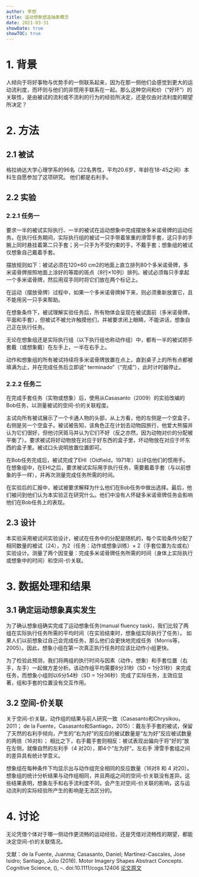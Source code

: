 ```yaml
---
author: 李想
title: 运动想象塑造抽象概念
date: 2021-03-31
showDate: true
showTOC: true
---
```


# 1.	背景
人倾向于将好事物与优势手的一侧联系起来，因为在那一侧他们会感觉到更大的运动流利度，而坏则与他们的非惯用手联系在一起。那么这种空间和价（“好坏“）的关联性，是由被试的流利或不流利的行为的经验所决定，还是仅由对流利度的期望所决定？

# 2.	方法
## 2.1	被试
格拉纳达大学心理学系的96名（22名男性，平均20.6岁，年龄在18-45之间）本科生自愿参加了这项研究。 他们都是右利手。
## 2.2	实验
### 2.2.1	任务一
要求一半的被试实际执行、一半的被试在运动想象中完成摆放多米诺骨牌的运动任务。在执行任务期间，实际执行组的被试一只手带着笨重的滑雪手套，这只手的手腕上同时悬挂着第二只手套；另一只手为不受约束的手，不戴手套；想象组的被试仅想象自己戴着手套。

摆放规则如下：被试必须在120×60 cm2的地面上直立排列80个多米诺骨牌，多米诺骨牌按照地面上涂好的等距的斑点（8行×10列）排列。被试必须每只手拿起一个多米诺骨牌，然后用双手同时将它们放在两个标记上。 

在运动（摆放骨牌）过程中，如果一个多米诺骨牌掉下来，则必须重新放置它，且不能用另一只手来帮助。

在想象条件下，被试理解实验任务后，所有物体会呈现在被试面前（多米诺骨牌，平面和手套），但被试不被允许触摸他们，并被要求闭上眼睛，不能讲话，想象自己正在执行任务。

无论在想象组还是实际执行组（以下执行组也称动作组）中，都有一半的被试把手套戴（或想象戴）在左手上，一半在右手上。

动作和想象组的所有被试持续将多米诺骨牌放置在点上，直到桌子上的所有点都被填满为止，并在完成任务后立即说“ terminado”（“完成”），此时计时器停止。


### 2.2.2	任务二
在完成手套任务（实物或想象）后，使用从Casasanto（2009）的实验改编的Bob任务，以测量被试的空间-价的关联程度。

主试向所有被试展示了一个卡通人物的头部，从上方看，他的左侧是一个空盒子，右侧是另一个空盒子。被试被告知，该角色正在计划去动物园旅行，他爱大熊猫并认为它们很好，但他讨厌斑马并认为它们不好（反之亦然，因为动物对价的分配被平衡了）。要求被试将好动物放在对应于好东西的盒子里，坏动物放在对应于坏东西的盒子里。被试口头说明放置位置即可。

在Bob任务完成后，被试完成了EHI（Oldfield，1971年）以评估他们的惯用手。在想象组中，在EHI之后，要求被试实际用手执行任务，需要戴着手套（与以前想象的手一样），并再次测量完成任务所需的时间。

在实验后的汇报中，被试被要求解释为什么他们在Bob任务中做出选择。最后，他们被问到他们认为本实验正在研究什么。他们中没有人怀疑多米诺骨牌任务会影响他们在Bob任务上的表现。

## 2.3	设计
本实验采用被试间实验设计，被试在任务中的分配是随机的，每个实验条件分配了相同数量的被试（24），为2（任务：动作或想象训练）× 2（手套位置为左或右）实验设计。测量了两个因变量：完成多米诺骨牌任务所需的时间（身体上实际执行或想象中的时间）和空间-价关联。

# 3.	数据处理和结果
## 3.1	确定运动想象真实发生
为了确认想象组确实完成了运动想象任务(manual fluency task)，我们比较了两组在实际执行任务所需的平均时间（在实验结束时，想象组实际执行了任务）。
如果人们以前想象过自己会完成任务，那么他们会更快地完成任务（Morris等，2005）。因此，想象小组在第一次真正执行任务时应该比动作小组更快。

为了检验此预测，我们将两组的执行时间与因素（动作，想象）和手套位置（右手，左手）一起做方差分析。该动作组平均需要8分31秒（SD = 1分31秒）来完成任务，而想象小组则以6分54秒（SD = 1分36秒）完成了实际任务，主效应显著，组和手套的位置没有交互作用。

## 3.2	空间-价关联
关于空间-价关联，动作组的结果与前人研究一致（Casasanto和Chrysikou，2011； de la Fuente，Casasanto和Santiago，2015）：戴左手手套的被试，保留了天然的右利手倾向，产生的“右为好”的反应的被试数量是“左为好”反应被试数量的两倍（16对8）；
相比之下，右手戴手套则相反：被试表现出偏向于将”好的”放在左侧，就像自然的左利手（4 对20），即4个“左为好“。左右手 滑雪手套组之间的差异具有统计学意义。

想象组在每种条件下均显示出与动作组完全相同的反应数量（16对8 和 4 对20）。想象组的统计分析结果与动作组相同，并且两组之间的空间-价关联没有差异。这些结果表明，想象左手和右手流利度不同，会产生对空间-价关联的影响，这与运动流利的实际经验所产生的影响是无法区分的。

# 4.	讨论
无论凭借个体对于哪一侧动作更流畅的运动经验，还是凭借对流畅性的期望，都能决定空间-价的关联情况。

文献：de la Fuente, Juanma; Casasanto, Daniel; Martínez-Cascales, Jose Isidro; Santiago, Julio (2016). Motor Imagery Shapes Abstract Concepts. Cognitive Science, (), –. doi:10.1111/cogs.12406 [论文原文](../Source_Files/2021-03-31-LX2.pdf)









